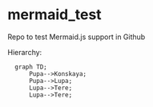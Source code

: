 # mermaid_test
Repo to test Mermaid.js support in Github

Hierarchy:
```mermaid
  graph TD;
      Pupa-->Konskaya;
      Pupa-->Lupa;
      Lupa-->Tere;
      Lupa-->Tere;
```
